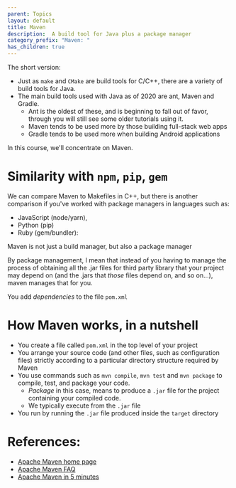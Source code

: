 ```yaml
---
parent: Topics
layout: default
title: Maven
description:  A build tool for Java plus a package manager
category_prefix: "Maven: "
has_children: true
---
```


The short version:

* Just as `make` and `CMake` are build tools for C/C++, there are a variety of build tools for Java.
* The main build tools used with Java as of 2020 are ant, Maven and Gradle.
  * Ant is the oldest of these, and is beginning to fall out of favor, through you will still see some older tutorials using it.
  * Maven tends to be used more by those building full-stack web apps
  * Gradle tends to be used more when building Android applications
  
In this course, we'll concentrate on Maven.

# Similarity with `npm`, `pip`, `gem`

We can compare Maven to Makefiles in C++, but there is another comparison if you've worked with package managers in languages such as:
* JavaScript (node/yarn), 
* Python (pip)
* Ruby (gem/bundler):

Maven is not just a build manager, but also a package manager

By package management, I mean that instead of you having to manage the process of obtaining all the .jar files for third party library that
your project may depend on (and the .jars that *those* files depend on, and so on...), maven manages that for you.

You add *dependencies* to the file `pom.xml`

# How Maven works, in a nutshell

* You create a file called `pom.xml` in the top level of your project
* You arrange your source code (and other files, such as configuration files) strictly according to a particular directory structure required by Maven
* You use commands such as `mvn compile`, `mvn test` and `mvn package` to compile, test, and package your code.
  - *Package* in this case, means to produce a `.jar` file for the project containing your compiled code.
  - We typically execute from the `.jar` file
* You run by running the `.jar` file produced inside the `target` directory




# References:

* [Apache Maven home page](https://maven.apache.org/)
* [Apache Maven FAQ](https://maven.apache.org/general.html)
* [Apache Maven in 5 minutes](https://maven.apache.org/guides/getting-started/maven-in-five-minutes.html)    
 


